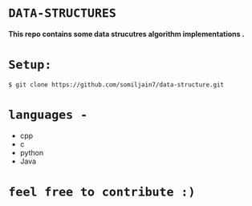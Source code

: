 # ` DATA-STRUCTURES `

**This repo contains some data strucutres algorithm implementations .**

# `Setup: `
```
$ git clone https://github.com/somiljain7/data-structure.git

```

# `languages - `
- cpp 
- c 
- python 
- Java

# `feel free to contribute :)`



